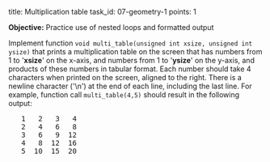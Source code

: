 title: Multiplication table
task_id: 07-geometry-1
points: 1


**Objective:** Practice use of nested loops and formatted output

Implement function `void multi_table(unsigned int xsize, unsigned int
ysize)` that prints a multiplication table on the screen that has
numbers from 1 to '**xsize**' on the x-axis, and numbers from 1 to
'**ysize**' on the y-axis, and products of these numbers in tabular
format. Each number should take 4 characters when printed on the
screen, aligned to the right. There is a newline character ('\n') at
the end of each line, including the last line. For example, function
call `multi_table(4,5)` should result in the following output:

<pre>
   1   2   3   4
   2   4   6   8
   3   6   9  12
   4   8  12  16
   5  10  15  20</pre>
